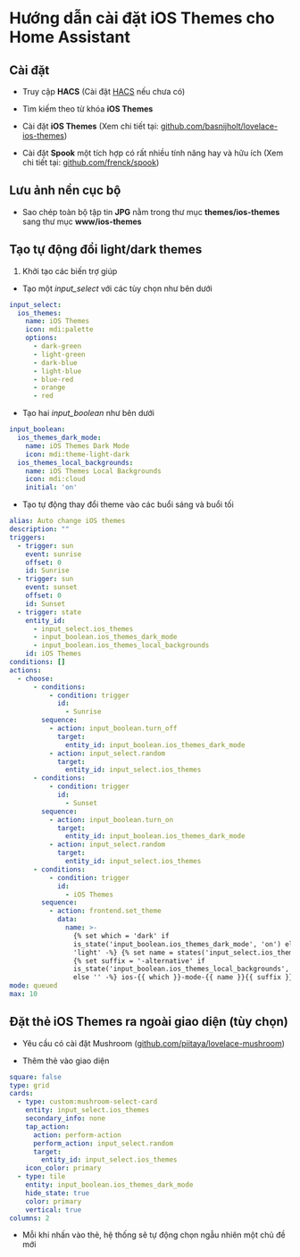 # Hướng dẫn cài đặt iOS Themes cho Home Assistant

## Cài đặt

- Truy cập **HACS** (Cài đặt [HACS](https://github.com/hacs) nếu chưa có)

- Tìm kiếm theo từ khóa **iOS Themes**

- Cài đặt **iOS Themes** (Xem chi tiết tại: [github.com/basnijholt/lovelace-ios-themes](https://github.com/basnijholt/lovelace-ios-themes))

- Cài đặt **Spook** một tích hợp có rất nhiều tính năng hay và hữu ích (Xem chi tiết tại: [github.com/frenck/spook](https://github.com/frenck/spook))

## Lưu ảnh nền cục bộ

- Sao chép toàn bộ tập tin **JPG** nằm trong thư mục **themes/ios-themes** sang thư mục **www/ios-themes**

## Tạo tự động đổi light/dark themes

1. Khởi tạo các biến trợ giúp

- Tạo một *input_select* với các tùy chọn như bên dưới

```yaml
input_select:
  ios_themes:
    name: iOS Themes
    icon: mdi:palette
    options:
      - dark-green
      - light-green
      - dark-blue
      - light-blue
      - blue-red
      - orange
      - red
```

- Tạo hai *input_boolean* như bên dưới

```yaml
input_boolean:
  ios_themes_dark_mode:
    name: iOS Themes Dark Mode
    icon: mdi:theme-light-dark
  ios_themes_local_backgrounds:
    name: iOS Themes Local Backgrounds
    icon: mdi:cloud
    initial: 'on'
```

- Tạo tự động thay đổi theme vào các buổi sáng và buổi tối

```yaml
alias: Auto change iOS themes
description: ""
triggers:
  - trigger: sun
    event: sunrise
    offset: 0
    id: Sunrise
  - trigger: sun
    event: sunset
    offset: 0
    id: Sunset
  - trigger: state
    entity_id:
      - input_select.ios_themes
      - input_boolean.ios_themes_dark_mode
      - input_boolean.ios_themes_local_backgrounds
    id: iOS Themes
conditions: []
actions:
  - choose:
      - conditions:
          - condition: trigger
            id:
              - Sunrise
        sequence:
          - action: input_boolean.turn_off
            target:
              entity_id: input_boolean.ios_themes_dark_mode
          - action: input_select.random
            target:
              entity_id: input_select.ios_themes
      - conditions:
          - condition: trigger
            id:
              - Sunset
        sequence:
          - action: input_boolean.turn_on
            target:
              entity_id: input_boolean.ios_themes_dark_mode
          - action: input_select.random
            target:
              entity_id: input_select.ios_themes
      - conditions:
          - condition: trigger
            id:
              - iOS Themes
        sequence:
          - action: frontend.set_theme
            data:
              name: >-
                {% set which = 'dark' if
                is_state('input_boolean.ios_themes_dark_mode', 'on') else
                'light' -%} {% set name = states('input_select.ios_themes') -%}
                {% set suffix = '-alternative' if
                is_state('input_boolean.ios_themes_local_backgrounds', 'on')
                else '' -%} ios-{{ which }}-mode-{{ name }}{{ suffix }}
mode: queued
max: 10
```

## Đặt thẻ iOS Themes ra ngoài giao diện (tùy chọn)

- Yêu cầu có cài đặt Mushroom ([github.com/piitaya/lovelace-mushroom](https://github.com/piitaya/lovelace-mushroom))

- Thêm thẻ vào giao diện

```yaml
square: false
type: grid
cards:
  - type: custom:mushroom-select-card
    entity: input_select.ios_themes
    secondary_info: none
    tap_action:
      action: perform-action
      perform_action: input_select.random
      target:
        entity_id: input_select.ios_themes
    icon_color: primary
  - type: tile
    entity: input_boolean.ios_themes_dark_mode
    hide_state: true
    color: primary
    vertical: true
columns: 2
```

- Mỗi khi nhấn vào thẻ, hệ thống sẽ tự động chọn ngẫu nhiên một chủ đề mới
